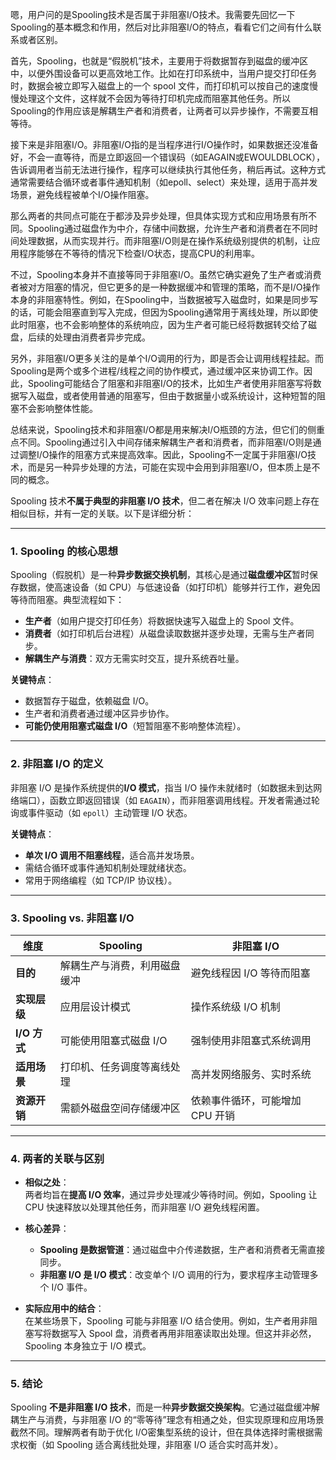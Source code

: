 嗯，用户问的是Spooling技术是否属于非阻塞I/O技术。我需要先回忆一下Spooling的基本概念和作用，然后对比非阻塞I/O的特点，看看它们之间有什么联系或者区别。

首先，Spooling，也就是“假脱机”技术，主要用于将数据暂存到磁盘的缓冲区中，以便外围设备可以更高效地工作。比如在打印系统中，当用户提交打印任务时，数据会被立即写入磁盘上的一个 spool 文件，而打印机可以按自己的速度慢慢处理这个文件，这样就不会因为等待打印机完成而阻塞其他任务。所以Spooling的作用应该是解耦生产者和消费者，让两者可以异步操作，不需要互相等待。

接下来是非阻塞I/O。非阻塞I/O指的是当程序进行I/O操作时，如果数据还没准备好，不会一直等待，而是立即返回一个错误码（如EAGAIN或EWOULDBLOCK），告诉调用者当前无法进行操作，程序可以继续执行其他任务，稍后再试。这种方式通常需要结合循环或者事件通知机制（如epoll、select）来处理，适用于高并发场景，避免线程被单个I/O操作阻塞。

那么两者的共同点可能在于都涉及异步处理，但具体实现方式和应用场景有所不同。Spooling通过磁盘作为中介，存储中间数据，允许生产者和消费者在不同时间处理数据，从而实现并行。而非阻塞I/O则是在操作系统级别提供的机制，让应用程序能够在不等待的情况下检查I/O状态，提高CPU的利用率。

不过，Spooling本身并不直接等同于非阻塞I/O。虽然它确实避免了生产者或消费者被对方阻塞的情况，但它更多的是一种数据缓冲和管理的策略，而不是I/O操作本身的非阻塞特性。例如，在Spooling中，当数据被写入磁盘时，如果是同步写的话，可能会阻塞直到写入完成，但因为Spooling通常用于离线处理，所以即使此时阻塞，也不会影响整体的系统响应，因为生产者可能已经将数据转交给了磁盘，后续的处理由消费者异步完成。

另外，非阻塞I/O更多关注的是单个I/O调用的行为，即是否会让调用线程挂起。而Spooling是两个或多个进程/线程之间的协作模式，通过缓冲区来协调工作。因此，Spooling可能结合了阻塞和非阻塞I/O的技术，比如生产者使用非阻塞写将数据写入磁盘，或者使用普通的阻塞写，但由于数据量小或系统设计，这种短暂的阻塞不会影响整体性能。

总结来说，Spooling技术和非阻塞I/O都是用来解决I/O瓶颈的方法，但它们的侧重点不同。Spooling通过引入中间存储来解耦生产者和消费者，而非阻塞I/O则是通过调整I/O操作的阻塞方式来提高效率。因此，Spooling不一定属于非阻塞I/O技术，而是另一种异步处理的方法，可能在实现中会用到非阻塞I/O，但本质上是不同的概念。


Spooling 技术**不属于典型的非阻塞 I/O 技术**，但二者在解决 I/O 效率问题上存在相似目标，并有一定的关联。以下是详细分析：

---

### **1. Spooling 的核心思想**
Spooling（假脱机）是一种**异步数据交换机制**，其核心是通过**磁盘缓冲区**暂时保存数据，使高速设备（如 CPU）与低速设备（如打印机）能够并行工作，避免因等待而阻塞。典型流程如下：
- **生产者**（如用户提交打印任务）将数据快速写入磁盘上的 Spool 文件。
- **消费者**（如打印机后台进程）从磁盘读取数据并逐步处理，无需与生产者同步。
- **解耦生产与消费**：双方无需实时交互，提升系统吞吐量。

**关键特点**：
- 数据暂存于磁盘，依赖磁盘 I/O。
- 生产者和消费者通过缓冲区异步协作。
- **可能仍使用阻塞式磁盘 I/O**（短暂阻塞不影响整体流程）。

---

### **2. 非阻塞 I/O 的定义**
非阻塞 I/O 是操作系统提供的**I/O 模式**，指当 I/O 操作未就绪时（如数据未到达网络端口），函数立即返回错误（如 `EAGAIN`），而非阻塞调用线程。开发者需通过轮询或事件驱动（如 `epoll`）主动管理 I/O 状态。

**关键特点**：
- **单次 I/O 调用不阻塞线程**，适合高并发场景。
- 需结合循环或事件通知机制处理就绪状态。
- 常用于网络编程（如 TCP/IP 协议栈）。

---

### **3. Spooling vs. 非阻塞 I/O**
| **维度**         | **Spooling**                     | **非阻塞 I/O**                  |
|--------------------|----------------------------------|----------------------------------|
| **目的**           | 解耦生产与消费，利用磁盘缓冲     | 避免线程因 I/O 等待而阻塞       |
| **实现层级**       | 应用层设计模式                 | 操作系统级 I/O 机制              |
| **I/O 方式**        | 可能使用阻塞式磁盘 I/O          | 强制使用非阻塞式系统调用         |
| **适用场景**       | 打印机、任务调度等离线处理       | 高并发网络服务、实时系统         |
| **资源开销**       | 需额外磁盘空间存储缓冲区       | 依赖事件循环，可能增加 CPU 开销  |

---

### **4. 两者的关联与区别**
- **相似之处**：  
  两者均旨在**提高 I/O 效率**，通过异步处理减少等待时间。例如，Spooling 让 CPU 快速释放以处理其他任务，而非阻塞 I/O 避免线程闲置。

- **核心差异**：  
  - **Spooling 是数据管道**：通过磁盘中介传递数据，生产者和消费者无需直接同步。  
  - **非阻塞 I/O 是 I/O 模式**：改变单个 I/O 调用的行为，要求程序主动管理多个 I/O 事件。

- **实际应用中的结合**：  
  在某些场景下，Spooling 可能与非阻塞 I/O 结合使用。例如，生产者用非阻塞写将数据写入 Spool 盘，消费者再用非阻塞读取出处理。但这并非必然，Spooling 本身独立于 I/O 模式。

---

### **5. 结论**
Spooling **不是非阻塞 I/O 技术**，而是一种**异步数据交换架构**。它通过磁盘缓冲解耦生产与消费，与非阻塞 I/O 的“零等待”理念有相通之处，但实现原理和应用场景截然不同。理解两者有助于优化 I/O密集型系统的设计，但在具体选择时需根据需求权衡（如 Spooling 适合离线批处理，非阻塞 I/O 适合实时高并发）。
